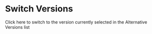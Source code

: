
# Switch Versions

Click here to switch to the version currently selected in the Alternative Versions list